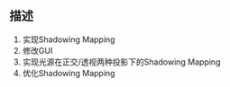 ## 描述
1. 实现Shadowing Mapping  
2. 修改GUI     
3. 实现光源在正交/透视两种投影下的Shadowing Mapping    
4. 优化Shadowing Mapping